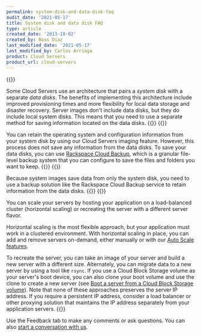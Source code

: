 ```yaml
---
permalink: system-disk-and-data-disk-faq
audit_date: '2021-05-17'
title: System disk and data disk FAQ
type: article
created_date: '2013-10-02'
created_by: Ross Diaz
last_modified_date: '2021-05-17'
last_modified_by: Carlos Arriaga
product: Cloud Servers
product_url: cloud-servers
---
```


{{<accordion title="System disk and data disk architecture explanation" col="in" href="accordion1">}}

Some Cloud Servers use an architecture that pairs a *system disk* with a
separate *data disks*. The benefits of implementing this architecture
include improved provisioning times and more flexibility for
local data storage and disaster recovery. Server images don't include
data disks, but they do include local system disks. This means
that you need to use a separate method for saving information
located on the data disks.
{{</accordion>}}
{{<accordion title="Save your configuration by using system images" col="in" href="accordion2">}}

You can retain the operating system and configuration information from
your system disk by using our Cloud Servers imaging feature. However, this
process does not save any information from the data disks. To save your
data disks, you can use [Rackspace Cloud Backup](https://docs-ospc.rackspace.com/support/how-to/cloud-backup),
which is a granular file-level backup system that you can configure to save
the files and folders you want to keep.
{{</accordion>}}
{{<accordion title="How do I back up a data disk?" col="in" href="accordion3">}}

Because system images save data from only the system disk, you
need to use a backup solution like the Rackspace Cloud Backup service to
retain information from the data disks.
{{</accordion>}}
{{<accordion title="What about scaling and resizing servers?" col="in" href="accordion4">}}

You can scale your servers by hosting your application
on a load-balanced cluster (horizontal scaling) or recreating the
server with a different server flavor.

Horizontal scaling is the most flexible approach, but
your application must work in a clustered environment. With
horizontal scaling in place, you can add and remove servers on-demand,
either manually or with our [Auto Scale features](https://docs-ospc.rackspace.com/support/how-to/rackspace-auto-scale).

To recreate the server, you can take an image of your server and build a new
server with a different size. Alternately, you can migrate data to a new server
by using a tool like `rsync`. If you use a Cloud Block Storage volume as your
server's boot device, you can also clone your boot volume and use the
clone to create a new server (see [Boot a server from a Cloud Block
Storage
volume](https://docs-ospc.rackspace.com/support/how-to/cloud-block-storage/boot-a-server-from-a-cloud-block-storage-volume)).
Note that none of these approaches preserves the server IP address.
If you require a persistent IP address, consider a load balancer or other
proxying solution that maintains the IP address separately from your
application servers.
{{</accordion>}}

Use the Feedback tab to make any comments or ask questions. You can also [start a conversation with us](https://www.rackspace.com/contact). 
